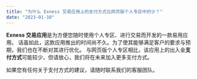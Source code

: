 ```yaml
---
title: "为什么 Exness 交易应用上的支付方式比网页版个人专区中的少？"
date: "2023-01-10"
---
```


**Exness 交易应用**是为方便您随时使用个人专区、进行交易而开发的一款易用应用。 话虽如此，这款应用推出的时间尚不久。为了使其能够满足客户的要求与预期，我们也在不断对其进行优化。 与网页版个人专区相比，该应用上的出入金**支付方式**可能较少，但请放心，我们将在未来加入更多支付方式。

如果您有任何关于支付方式的建议，请随时联系我们的客服团队。
